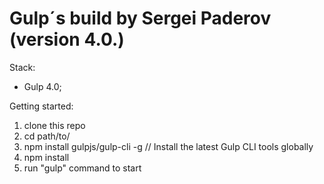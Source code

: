 # Gulp´s build by Sergei Paderov (version 4.0.) 

Stack:

- Gulp 4.0;

Getting started:

1. clone this repo
2. cd path/to/
3. npm install gulpjs/gulp-cli -g // Install the latest Gulp CLI tools globally
4. npm install
5. run "gulp" command to start